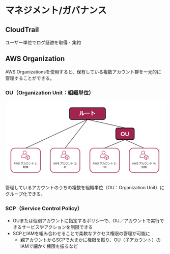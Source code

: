 # マネジメント/ガバナンス

## CloudTrail
ユーザー単位でログ証跡を取得・集約

## AWS Organization
AWS Organizationsを使用すると、保有している複数アカウント群をー元的に管理することができる。

### OU（Organization Unit：組織単位）
![](../cloud-practitioner/assets/organization-unit.png)

管理しているアカウントのうちの複数を組織単位（OU：Organization Unit）にグループ化できる。

### SCP（Service Control Policy）
* OUまたは個別アカウントに指定するポリシーで、OU／アカウントで実行できるサービスやアクションを制限できる
* SCPとIAMを組み合わせることで柔軟なアクセス権限の管理が可能に
  - 親アカウントからSCPで大まかに権限を振り、OU（子アカウント）のIAMで細かく権限を振るなど
